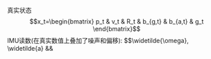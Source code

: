 真实状态
$$x_t=\begin{bmatrix} p_t & v_t & R_t & b_{g,t} & b_{a,t} & g_t \end{bmatrix}$$
IMU读数(在真实数值上叠加了噪声和偏移):
$$\widetilde{\omega}, \widetilde{a} &&


